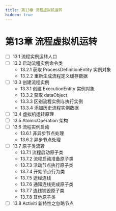 ```yaml
---
title: 第13章 流程虚拟机运转
hidden: true
---
```


# 第13章 流程虚拟机运转

- [ ] 13.1 流程实例运转人口
- [ ] 13.2 启动流程实例命令类
  - 13.2.1 获取 ProcessDefinitionEntity 实例对象
  - 13.2.2 重新生成流程定义缓存数据
- [ ] 13.3 创建流程实例
  - 13.3.1 创建 ExecutionEntity 实例对象
  - 13.3.2 获取 dataObject
  - 13.3.3 区别流程实例与执行实例
  - 13.3.4 添加历史流程实例数据
- [ ] 13.4 虚拟机运转原理
- [ ] 13.5 AtomicOperation 架构
- [ ] 13.6 流程实例启动
  - 13.6.1 非异步节点处理
  - 13.6.2 异步节点处理
- [ ] 13.7 原子类流转
  - 13.7.1 流程启动原子类
  - 13.7.2 流程启动准备原子类
  - 13.7.3 活动节点执行原子类
  - 13.7.4 开始节点行为类
  - 13.7.5 途经连线
  - 13.7.6 通知连线完成原子类
  - 13.7.7 连线销毁原子类
  - 13.7.8 其他原子类
- [ ] 13.8 Activiti 新特性之忽略节点
